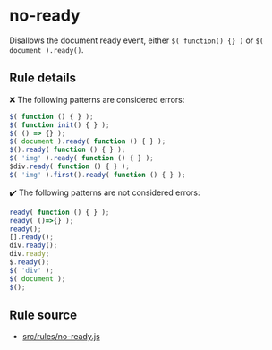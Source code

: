 # no-ready

Disallows the document ready event, either `$( function() {} )` or `$( document ).ready()`.

## Rule details

❌ The following patterns are considered errors:
```js
$( function () { } );
$( function init() { } );
$( () => {} );
$( document ).ready( function () { } );
$().ready( function () { } );
$( 'img' ).ready( function () { } );
$div.ready( function () { } );
$( 'img' ).first().ready( function () { } );
```

✔️ The following patterns are not considered errors:
```js
ready( function () { } );
ready( ()=>{} );
ready();
[].ready();
div.ready();
div.ready;
$.ready();
$( 'div' );
$( document );
$();
```
## Rule source

* [src/rules/no-ready.js](/src/rules/no-ready.js)
